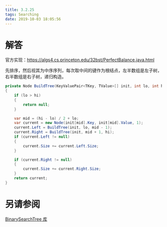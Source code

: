 ```yaml
---
title: 3.2.25
tags: Searching
date: 2019-10-03 18:05:56
---
```


# 解答

官方实现：https://algs4.cs.princeton.edu/32bst/PerfectBalance.java.html

先排序，然后视其为中序序列，每次取中间的键作为根结点，左半数组是左子树，右半数组是右子树，递归构造。

```csharp
private Node BuildTree(KeyValuePair<TKey, TValue>[] init, int lo, int hi)// init is sorted
{
    if (lo > hi)
    {
        return null;
    }

    var mid = (hi - lo) / 2 + lo;
    var current = new Node(init[mid].Key, init[mid].Value, 1);
    current.Left = BuildTree(init, lo, mid - 1);
    current.Right = BuildTree(init, mid + 1, hi);
    if (current.Left != null)
    {
        current.Size += current.Left.Size;
    }

    if (current.Right != null)
    {
        current.Size += current.Right.Size;
    }
    return current;
}
```

# 另请参阅

[BinarySearchTree 库](https://github.com/ikesnowy/Algorithms-4th-Edition-in-Csharp/tree/master/3%20Searching/3.2/BinarySearchTree)